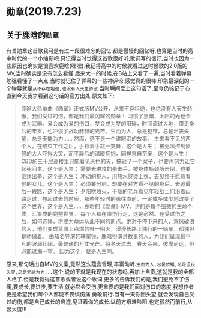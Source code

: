 # `勋章`(2019.7.23)

## 关于鹿晗的`勋章`

有关勋章这首歌我可是有过一段很难忘的回忆.都是慢慢的回忆呀.也算是当时的高中时代的一个小缩影吧.只记得当时觉得这首歌很好听,歌词写的很好,当时也因为一些原因也确实是很喜欢鹿晗(嘿嘿).我记得高中的时候就看过这时候歌的2.0版的MV,当时确实是没有怎么看懂.后来大一的时候,在B站上又看了一遍,当时看着弹幕勉强看懂了一点点.当时就记住了弹幕的一些神评论,感觉真的很棒,印象最深刻的一个弹幕就是`从不存在坦途,也没有人天生骄傲`.当时瞬间爱上这句话了,至今仍铭记于心.直到今天我才看到这句话的官方出处,原文如下:
>鹿晗大热单曲《勋章》正式版MV公开，从来不存坦途，也绝没有人天生骄傲，我们受过的伤，都是我们最闪耀的勋章！
习惯了黑暗，太阳的光也会成为武器。爱会成为爱的伤口，梦会成为梦的阻碍，时间流过大地，带走身后的年岁，也冲淡了战功赫赫的光芒。生而为人，总是犯错，总是沮丧失望，总是无能为力……
然而，这不是一个讲眼泪的故事。
生来看不见的两个人，在结束工作之后，手拉着手跳一支舞，这个是人生；
被无法控制愤怒的大人吓得大哭，而平静后的温暖拥抱，同样来自至亲，这个是人生；
CBD的三十层高楼里只能看见灰色的天，搞砸了一个案子，也要再努力让它起死回生，这个是人生；
需要去进攻的拳击手，被身体瓶颈所击倒，也要继续出拳，这个是人生；
冲动的犯人，用热水熨烫上衣，去见终于愿意看他的女儿，这个是人生；
必须要分别，却要在对方看不见的身后，去追最后一段路，这个是人生；
夕阳吹烛火，干瘦的老兵看见年轻战士们沿着山路走过，想起过去的时辰，那些年轻时的勇往直前，一定或多或少地改变了这个世界，这个是人生……
鹿晗的《勋章》MV，讲的是每个细微的生命个体，汇集成的完整世界。
每个人都在带伤行走，这是必然。在受过伤之后，如何选择，才成为命运从此不同的断点。绝对不停下来的人，乘风破浪的人，他们变成草原上点燃的唯一明火，漫漫长路上独行的一辆车，孤独但是骄傲着。
由知名导演韩轶掌镜，鹿晗扮演讲故事的人，为我们呈现最平凡的波澜壮阔，最普通的万丈光芒。待冬天过去，春天会来，彼岸尚远，但必能过海一望。
因为这个，就是人生啊。

原来,那句话出自MV的文案,竟然这么蕴含哲理,丰富动听.`生而为人,总是放错,总是沮丧失望,总是无能为力...`这个,说的不就是我现在的状态吗,再加上自责,这就是我的全部人格了.但是我觉得这首歌或者说这个歌词,更多的告诉我们的是,我们避免不了伤痛,要成长,要进步,要生活,就必然会受伤.更重要的是我们面对伤口的态度,我想作者更是希望我们每个人都能不畏惧伤痛,勇敢前行.当有一天你回头望,就会发现自己受过的伤,都是自己成长的痕迹,见证着你的成长.纵前方艰难险阻,也定毅然而前行,从容大度!!!
